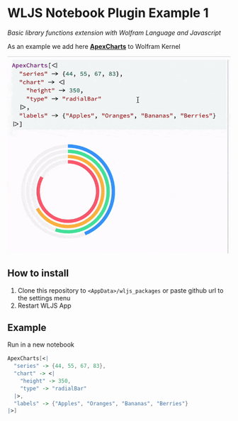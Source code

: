# WLJS Notebook Plugin Example 1
*Basic library functions extension with Wolfram Language and Javascript*

As an example we add here [__ApexCharts__](https://apexcharts.com/) to Wolfram Kernel

![](./imgs/radial.gif)


## How to install
1. Clone this repository to `<AppData>/wljs_packages` or paste github url to the settings menu
2. Restart WLJS App


## Example
Run in a new notebook

```mathematica
ApexCharts[<|
  "series" -> {44, 55, 67, 83},
  "chart" -> <|
    "height" -> 350,
    "type" -> "radialBar"
  |>,
  "labels" -> {"Apples", "Oranges", "Bananas", "Berries"}
|>]
```
